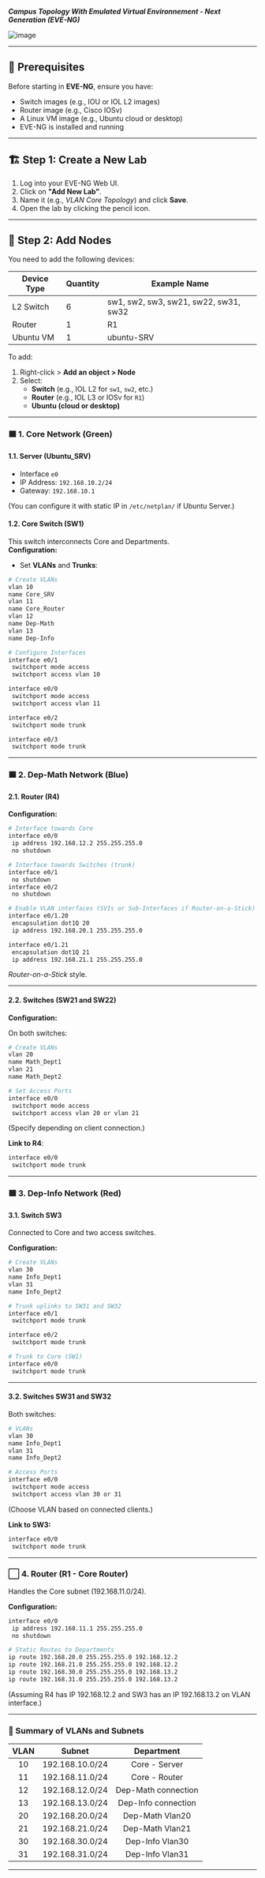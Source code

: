 ***Campus Topology With Emulated Virtual Environnement - Next Generation (EVE-NG)*** 

![image](https://github.com/user-attachments/assets/e507686f-dfe9-4406-8e11-c0c14bca77cc)


---

## 🧰 **Prerequisites**
Before starting in **EVE-NG**, ensure you have:
- Switch images (e.g., IOU or IOL L2 images)
- Router image (e.g., Cisco IOSv)
- A Linux VM image (e.g., Ubuntu cloud or desktop)
- EVE-NG is installed and running

---

## 🏗️ **Step 1: Create a New Lab**
1. Log into your EVE-NG Web UI.
2. Click on **"Add New Lab"**.
3. Name it (e.g., *VLAN Core Topology*) and click **Save**.
4. Open the lab by clicking the pencil icon.

---

## 🧱 **Step 2: Add Nodes**

You need to add the following devices:

| Device Type | Quantity | Example Name |
|-------------|----------|--------------|
| L2 Switch   | 6        | sw1, sw2, sw3, sw21, sw22, sw31, sw32 |
| Router      | 1        | R1           |
| Ubuntu VM   | 1        | ubuntu-SRV   |

To add:
1. Right-click > **Add an object > Node**
2. Select:
   - **Switch** (e.g., IOL L2 for `sw1`, `sw2`, etc.)
   - **Router** (e.g., IOL L3 or IOSv for `R1`)
   - **Ubuntu (cloud or desktop)**

---

### 🟩 1. Core Network (Green)

#### 1.1. Server (Ubuntu_SRV)
- Interface `e0`
- IP Address: `192.168.10.2/24`
- Gateway: `192.168.10.1`

(You can configure it with static IP in `/etc/netplan/` if Ubuntu Server.)

#### 1.2. Core Switch (SW1)

This switch interconnects Core and Departments.  
**Configuration:**
- Set **VLANs** and **Trunks**:

```bash
# Create VLANs
vlan 10
name Core_SRV
vlan 11
name Core_Router
vlan 12
name Dep-Math
vlan 13
name Dep-Info

# Configure Interfaces
interface e0/1
 switchport mode access
 switchport access vlan 10

interface e0/0
 switchport mode access
 switchport access vlan 11

interface e0/2
 switchport mode trunk

interface e0/3
 switchport mode trunk
```

---
  
### 🟦 2. Dep-Math Network (Blue)

#### 2.1. Router (R4)

**Configuration:**
```bash
# Interface towards Core
interface e0/0
 ip address 192.168.12.2 255.255.255.0
 no shutdown

# Interface towards Switches (trunk)
interface e0/1
 no shutdown
interface e0/2
 no shutdown

# Enable VLAN interfaces (SVIs or Sub-Interfaces if Router-on-a-Stick)
interface e0/1.20
 encapsulation dot1Q 20
 ip address 192.168.20.1 255.255.255.0

interface e0/1.21
 encapsulation dot1Q 21
 ip address 192.168.21.1 255.255.255.0
```

*Router-on-a-Stick* style.

---

#### 2.2. Switches (SW21 and SW22)

**Configuration:**

On both switches:
```bash
# Create VLANs
vlan 20
name Math_Dept1
vlan 21
name Math_Dept2

# Set Access Ports
interface e0/0
 switchport mode access
 switchport access vlan 20 or vlan 21
```
(Specify depending on client connection.)

**Link to R4**:
```bash
interface e0/0
 switchport mode trunk
```

---

### 🟥 3. Dep-Info Network (Red)

#### 3.1. Switch SW3

Connected to Core and two access switches.

**Configuration:**

```bash
# Create VLANs
vlan 30
name Info_Dept1
vlan 31
name Info_Dept2

# Trunk uplinks to SW31 and SW32
interface e0/1
 switchport mode trunk

interface e0/2
 switchport mode trunk

# Trunk to Core (SW1)
interface e0/0
 switchport mode trunk
```

---

#### 3.2. Switches SW31 and SW32

Both switches:

```bash
# VLANs
vlan 30
name Info_Dept1
vlan 31
name Info_Dept2

# Access Ports
interface e0/0
 switchport mode access
 switchport access vlan 30 or 31
```
(Choose VLAN based on connected clients.)

**Link to SW3:**
```bash
interface e0/0
 switchport mode trunk
```

---

### ⬜ 4. Router (R1 - Core Router)

Handles the Core subnet (192.168.11.0/24).

**Configuration:**
```bash
interface e0/0
 ip address 192.168.11.1 255.255.255.0
 no shutdown

# Static Routes to Departments
ip route 192.168.20.0 255.255.255.0 192.168.12.2
ip route 192.168.21.0 255.255.255.0 192.168.12.2
ip route 192.168.30.0 255.255.255.0 192.168.13.2
ip route 192.168.31.0 255.255.255.0 192.168.13.2
```

(Assuming R4 has IP 192.168.12.2 and SW3 has an IP 192.168.13.2 on VLAN interface.)

---

### 🌟 Summary of VLANs and Subnets

| VLAN | Subnet            | Department         |
|:----:|:-----------------:|:------------------:|
| 10   | 192.168.10.0/24    | Core - Server      |
| 11   | 192.168.11.0/24    | Core - Router      |
| 12   | 192.168.12.0/24    | Dep-Math connection |
| 13   | 192.168.13.0/24    | Dep-Info connection |
| 20   | 192.168.20.0/24    | Dep-Math Vlan20    |
| 21   | 192.168.21.0/24    | Dep-Math Vlan21    |
| 30   | 192.168.30.0/24    | Dep-Info Vlan30    |
| 31   | 192.168.31.0/24    | Dep-Info Vlan31    |

---


